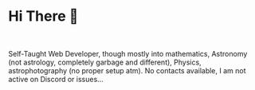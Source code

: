 <h1>
  Hi There 👋
</h1>

<br />

<p>
  Self-Taught Web Developer, though mostly into mathematics, Astronomy (not astrology, completely garbage and different), Physics, astrophotography (no proper setup atm). No contacts available, I am not active on Discord or issues... 
</p>

